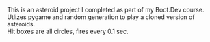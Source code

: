 This is an asteroid project I completed as part of my Boot.Dev course.  
Utlizes pygame and random generation to play a cloned version of asteroids.  
Hit boxes are all circles, fires every 0.1 sec.

